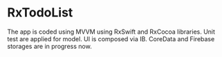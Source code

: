 # RxTodoList
 
The app is coded using MVVM using RxSwift and RxCocoa libraries. Unit test are applied for model. UI is composed via IB. 
CoreData and Firebase storages are in progress now.

